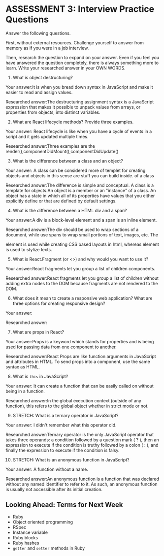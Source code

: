 # ASSESSMENT 3: Interview Practice Questions

Answer the following questions.

First, without external resources. Challenge yourself to answer from memory as if you were in a job interview.

Then, research the question to expand on your answer. Even if you feel you have answered the question completely, there is always something more to learn. Write your researched answer in your OWN WORDS.


1. What is object destructuring?

  Your answer:It is when you bread down syntax in JavaScript and make it easier to read and assign values.

  Researched answer:The destructuring assignment syntax is a JavaScript expression that makes it possible to unpack values from arrays, or properties from objects, into distinct variables.




2. What are React lifecycle methods? Provide three examples.

  Your answer: React lifecycle is like when you have a cycle of events in a script and it gets updated multiple times.


  Researched answer:Three examples are the render(),componentDidMount(),componentDidUpdate()



3. What is the difference between a class and an object?

  Your answer: A class can be considered more of templet for creating objects and objects in this sense are stuff you can build inside. of a class

  Researched answer:The difference is simple and conceptual. A class is a template for objects.An object is a member or an "instance" of a class. An object has a state in which all of its properties have values that you either explicitly define or that are defined by default settings.



4. What is the difference between a HTML div and a span?

  Your answer:A div is a block-level element and a span is an inline element.

  Researched answer:The div should be used to wrap sections of a document, while use spans to wrap small portions of text, images, etc. The <div> element is used while creating CSS based layouts in html, whereas <span> element is used to stylize texts.



5. What is React.Fragment (or <>) and why would you want to use it?

  Your answer:React fragments let you group a list of children components.

  Researched answer:React fragments let you group a list of children without adding extra nodes to the DOM because fragments are not rendered to the DOM.



6. What does it mean to create a responsive web application? What are three options for creating responsive design?

  Your answer:

  Researched answer:



7. What are props in React?

  Your answer:Props is a keyword which stands for properties and is being used for passing data from one component to another.

  Researched answer:React Props are like function arguments in JavaScript and attributes in HTML. To send props into a component, use the same syntax as HTML.



8. What is `this` in JavaScript?

  Your answer: It can create a function that can be easily called on without being in a function.

  Researched answer:In the global execution context (outside of any function), this refers to the global object whether in strict mode or not.



9. STRETCH: What is a ternary operator in JavaScript?

  Your answer: I didn't remember what this operator did.

  Researched answer:Ternary operator is the only JavaScript operator that takes three operands: a condition followed by a question mark ( ? ), then an expression to execute if the condition is truthy followed by a colon ( : ), and finally the expression to execute if the condition is falsy.



10. STRETCH: What is an anonymous function in JavaScript?

  Your answer: A function without a name.

  Researched answer:An anonymous function is a function that was declared without any named identifier to refer to it. As such, an anonymous function is usually not accessible after its initial creation.



## Looking Ahead: Terms for Next Week
- Ruby
- Object oriented programming
- RSpec
- Instance variable
- Ruby blocks
- Ruby hashes
- `getter` and `setter` methods in Ruby
